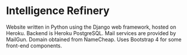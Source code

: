 # Intelligence Refinery

Website written in Python using the Django web framework, hosted on Heroku. Backend is Heroku PostgreSQL. Mail services are provided by MailGun. Domain obtained from NameCheap. Uses Bootstrap 4 for some front-end components.
